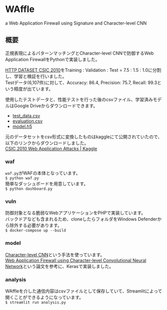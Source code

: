 # WAffle

a Web Application Firewall using Signature and Character-level CNN  

## 概要

正規表現によるパターンマッチングとCharacter-level CNNで防御するWeb Application FirewallをPythonで実装しました。  

[HTTP DATASET CSIC 2010](https://www.isi.csic.es/dataset/)をTraining : Validation : Test = 7.5 : 1.5 : 1.0に分割し、学習と検証を行いました。  
Testデータ(6,107件)に対して、Accuracy: 86.4, Precision: 75.7, Recall: 99.3という精度が出ています。  

使用したテストデータと、性能テストを行った後のcsvファイル、学習済みモデルはGoogle Driveからダウンロードできます。  
- [test_data.csv](https://drive.google.com/file/d/1tAyz4NLxBurCJPr72Yoa-u6lB9B3jsrc/view?usp=sharing)
- [evaluation.csv](https://drive.google.com/file/d/1PENhBPGiEq_S1qD-JJSLWblR9hBFxknA/view?usp=sharing)
- [model.h5](https://drive.google.com/file/d/1vXMnACj1IAAuXcG-gWbuYEsoB9Kaqxn8/view?usp=sharing)  

元のデータセットをcsv形式に変換したものはkaggleにて公開されていたので、以下のリンクからダウンロードしました。  
[CSIC 2010 Web Application Attacks | Kaggle](https://www.kaggle.com/ispangler/csic-2010-web-application-attacks)  

### waf

`waf.py`がWAFの本体となっています。  
`$ python waf.py`  
簡単なダッシュボードを用意しています。  
`$ python dashboard.py`

### vuln

防御対象となる脆弱なWebアプリケーションをPHPで実装しています。  
バックドアなども含まれるため、cloneしたらフォルダをWindows Defenderから除外する必要があります。  
`$ docker-compose up --build`

### model

[Character-level CNN](https://arxiv.org/abs/1509.01626)という手法を使っています。  
[Web Application Firewall using Character-level Convolutional Neural Network](http://iyatomi-lab.info/sites/default/files/user/CSPA2018%20Proceedings_ito.pdf)という論文を参考に、Kerasで実装しました。  

### analysis

WAffleを介した通信内容はcsvファイルとして保存していて、Streamlitによって開くことができるようになっています。  
`$ streamlit run analysis.py`  
